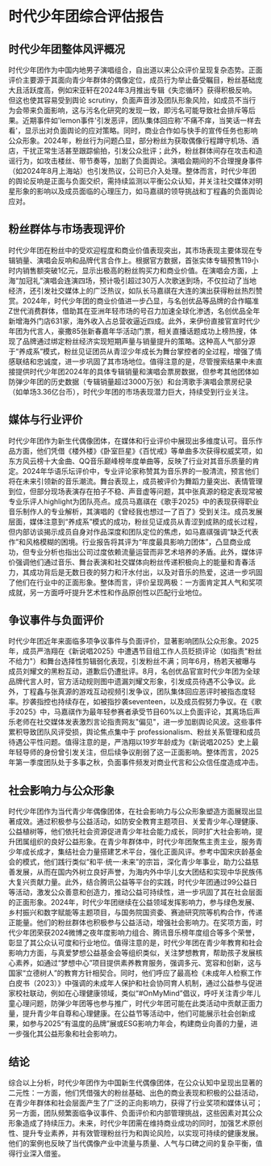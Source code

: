 # 时代少年团综合评估报告

## 时代少年团整体风评概况

时代少年团作为中国内地男子演唱组合，自出道以来公众评价呈现复杂态势。正面评价主要源于其面向青少年群体的偶像定位，成员行为举止备受瞩目，粉丝基础庞大且活跃度高，例如宋亚轩在2024年3月推出专辑《失恋循环》获得积极反响。但这也使其容易受到舆论 scrutiny，负面声音涉及团队形象风险，如成员不当行为会带来负面影响，这与污名化研究的发现一致，即污名可能导致社会排斥等后果。近期事件如'lemon事件'引发恶评，团队集体回应称'不痛不痒，当笑话一样去看'，显示出对负面舆论的应对策略。同时，商业合作如与快手的宣传任务也影响公众形象。2024年，粉丝行为问题凸显，部分粉丝为获取偶像行程蹲守机场、酒店，干扰正常生活甚至跟踪偷拍，引发公众批评；此外，粉丝群体间存在攻击和造谣行为，如攻击楼丝、带节奏等，加剧了负面舆论。演唱会期间的不合理搜身事件（如2024年8月上海站）也引发热议，公司已介入处理。整体而言，时代少年团的舆论反响是正面与负面交织，需持续监测以平衡公众认知，并关注社交媒体对明星形象的影响以及成员面临的心理压力，如马嘉祺的领导挑战和丁程鑫的负面舆论应对。

## 粉丝群体与市场表现评价

时代少年团在粉丝中的受欢迎程度和商业价值表现突出，其市场表现主要体现在专辑销量、演唱会反响和品牌代言合作上。根据官方数据，首张实体专辑预售119小时内销售额突破1亿元，显示出极高的粉丝购买力和商业价值。在演唱会方面，上海“加冠礼”演唱会连演四场，预计吸引超过30万人次歌迷到场，不仅拉动了当地经济，还引发社交媒体上的广泛热议，如队长马嘉祺在大连的演出获得粉丝热烈赞赏。2024年，时代少年团的商业价值进一步凸显，与名创优品等品牌的合作瞄准Z世代消费群体，借助其在亚洲年轻市场的号召力加速全球化渗透，名创优品全年新增海外门店631家，海外收入占总营收逼近四成。此外，来伊份直接官宣时代少年团为代言人，豪撒85张新春嘉年华活动门票，相关直播话题成功上榜热搜，体现了品牌通过绑定粉丝经济实现短期声量与销量提升的策略。这种高人气部分源于“养成系”模式，粉丝见证团员从青涩少年成长为舞台掌控者的全过程，增强了情感联结和忠诚度，进一步巩固了其市场地位。值得注意的是，尽管搜索结果中未直接提供时代少年团2024年的具体专辑销量和演唱会票房数据，但参考其他团体如防弹少年团的历史数据（专辑销量超过3000万张）和台湾歌手演唱会票房纪录（如单场3.36亿台币），时代少年团的市场表现潜力巨大，持续受到行业关注。

## 媒体与行业评价

时代少年团作为新生代偶像团体，在媒体和行业评价中展现出多维度认可。音乐作品方面，他们凭借《楼外楼》《卧室巨星》《百忧戒》等单曲多次获得权威奖项，如东方风云榜十大金曲、QQ音乐巅峰榜年度单曲等，反映了行业对其音乐质量的肯定。2024年华语乐坛评价中，专业评论家称赞其为音乐界的一股清流，预言他们将在未来引领新的音乐潮流。舞台表现上，成员被评价为舞蹈力量突出、表情管理到位，但部分现场表演存在拍子不稳、声音虚等问题，其中张真源的稳定表现常被专业乐评人highlight为团队亮点。成员马嘉祺在《歌手2025》中的表现获得职业音乐制作人的专业解析，其演唱的《曾经我也想过一了百了》受到关注。成员发展层面，媒体注意到“养成系”模式的成功，粉丝见证成员从青涩到成熟的成长过程，但内部访谈揭示成员自身对作品深度和团队定位的焦虑，如马嘉祺强调“缺乏代表作”和风格模糊的困境。行业报告将其评为“年度最具影响力团体”，凸显商业成功，但专业分析也指出公司过度依赖流量运营而非艺术培养的矛盾。此外，媒体评价强调他们通过音乐、舞台表演和社交媒体向粉丝传递积极向上的能量和青春活力，其成功背后是无数日夜的努力和汗水付出，以及对音乐的热爱，这进一步巩固了他们在行业中的正面形象。整体而言，评价呈现两极：一方面肯定其人气和奖项成就，另一方面呼吁提升艺术性和作品原创性以匹配行业地位。

## 争议事件与负面评价

时代少年团近年来面临多项争议事件与负面评价，显著影响团队公众形象。2025年，成员严浩翔在《新说唱2025》中遭遇节目组工作人员贬损评论（如指责"粉丝不给力"）和舞台选择性剪辑弱化表现，引发粉丝不满；同年6月，杨若天被曝与成员刘耀文的黑粉互动，道歉后仍遭批评。8月，名创优品官宣时代少年团为全球品牌代言人时，官方活动规则图中遗漏刘耀文形象，引发成员待遇不公争议。此外，丁程鑫与张真源的游戏互动视频引发争议，团队集体回应恶评时被指态度轻率。抄袭指控也持续存在，如被指抄袭seventeen，以及成员假努力争议。在《歌手2025》中，马嘉祺作为最年轻参赛者承受节目60%以上负面评论，其离场后声乐老师在社交媒体发表激烈言论指责网友"偏见"，进一步加剧舆论风波。这些事件累积导致团队风评受损，舆论焦点集中于 professionalism、粉丝关系管理和成员待遇公平性问题。值得注意的是，严浩翔以19岁年龄成为《新说唱2025》史上最年轻导师的身份曾引发关注，但后续争议削弱了这一正面影响。整体而言，2025年第一季度团队处于多事之秋，负面事件频发对商业代言和公众信任度造成冲击。

## 社会影响力与公众形象

时代少年团作为当代青少年偶像团体，在社会影响力与公众形象塑造方面展现出显著成效。通过积极参与公益活动，如防安全教育主题项目、关爱青少年心理健康、公益植树等，他们依托社会资源促进青少年社会能力成长，同时扩大社会影响，提升团属组织的良好公益形象。在青少年群体中，时代少年团聚焦主责主业，服务青少年成长成才，集结社会力量搭建艺术平台，强化正面风评。参考中国宋庆龄基金会的模式，他们践行类似“和平·统一·未来”的宗旨，深化青少年事业，助力公益慈善发展，从而在国内外树立良好声誉，为海内外中华儿女大团结和实现中华民族伟大复兴贡献力量。此外，结合腾讯公益等平台的实践，时代少年团通过99公益日等活动，激发公众善意和创造力，推动公益可持续性，进一步巩固了其在社会层面的正面形象。2024年，时代少年团继续在公益领域发挥影响力，参与绿色发展、乡村振兴和数字赋能等主题项目，与国务院国资委、赛迪研究院等机构合作，传递正能量。他们的粉丝群体也积极参与公益活动，增强社会影响力。在奖项方面，时代少年团荣获2024微博之夜年度影响力组合、腾讯音乐榜年度组合等多个荣誉，彰显了其公众认可度和行业地位。值得注意的是，时代少年团在青少年教育和社会影响力方面，与真爱梦想公益基金会等组织类似，关注梦想教育，帮助孩子发展核心素养，如通过“梦想中心”项目提供素养教育服务，强调多元、宽容和创新，这与国家“立德树人”的教育方针相契合。同时，他们呼应了最高检《未成年人检察工作白皮书（2023）》中强调的未成年人保护和社会协同育人机制，通过公益参与促进家校社联动，例如在心理健康领域，类似“#OnMyMind”倡议，呼吁关注青少年儿童心理问题，防弹少年团等也参与推广，时代少年团可能在此类活动中贡献正面力量，提升青少年自尊和心理健康。在公益节等活动中，他们可能展示社会创新成果，如参与2025“有温度的品牌”展或ESG影响力年会，构建商业向善的力量，进一步强化其公益形象和社会影响力。

## 结论

综合以上分析，时代少年团作为中国新生代偶像团体，在公众认知中呈现出显著的二元性：一方面，他们凭借强大的粉丝基础、出色的商业表现和积极的公益活动，在青少年群体和社会层面产生了广泛的正向影响力，获得了行业奖项和媒体认可；另一方面，团队频繁面临争议事件、负面评价和内部管理挑战，这些因素对其公众形象造成了持续压力。未来，时代少年团需在维持商业成功的同时，加强艺术原创性、提升专业素养，并有效管理粉丝行为和舆论风险，以实现可持续的健康发展。他们的案例也反映了当代偶像产业中流量与质量、人气与口碑之间的复杂平衡，值得行业深入借鉴。